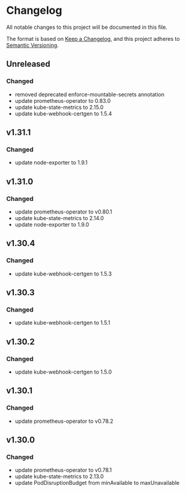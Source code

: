 # Changelog

All notable changes to this project will be documented in this file.

The format is based on [Keep a Changelog](https://keepachangelog.com/en/1.0.0/),
and this project adheres to [Semantic Versioning](https://semver.org/spec/v2.0.0.html).

## Unreleased

### Changed

- removed deprecated enforce-mountable-secrets annotation
- update prometheus-operator to 0.83.0
- update kube-state-metrics to 2.15.0
- update kube-webhook-certgen to 1.5.4

## v1.31.1

### Changed

- update node-exporter to 1.9.1

## v1.31.0

### Changed

- update prometheus-operator to v0.80.1
- update kube-state-metrics to 2.14.0
- update node-exporter to 1.9.0

## v1.30.4

### Changed

- update kube-webhook-certgen to 1.5.3

## v1.30.3

### Changed

- update kube-webhook-certgen to 1.5.1

## v1.30.2

### Changed

- update kube-webhook-certgen to 1.5.0

## v1.30.1

### Changed

- update prometheus-operator to v0.78.2

## v1.30.0

### Changed

- update prometheus-operator to v0.78.1
- update kube-state-metrics to 2.13.0
- update PodDisruptionBudget from minAvailable to maxUnavailable
